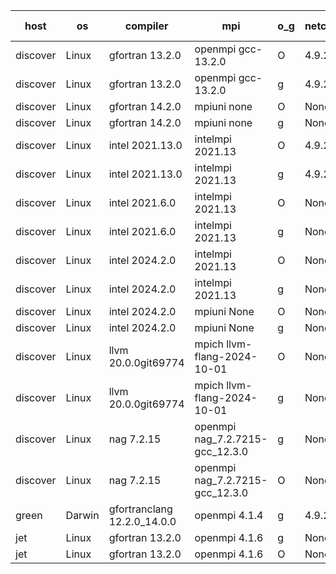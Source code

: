 

| host     | os       | compiler                              | mpi                      | o_g        | netcdf        | build       | u_pass          | u_fail          | s_pass            | s_fail            | e_pass             | e_fail             | nuopc_pass       | nuopc_fail       | artifacts link          |
|----------|----------|---------------------------------------|--------------------------|------------|---------------|-------------|-----------------|-----------------|-------------------|-------------------|--------------------|--------------------|------------------|------------------|-------------------------|
| discover | Linux | gfortran 13.2.0 | openmpi gcc-13.2.0  | O | 4.9.2  | PASS | None | None | None | None | None | None | None | None | <a href="https://github.com/esmf-org/esmf-test-artifacts/tree/a4be568579b954922f38e01444f0dc7ba15e70ad/develop/gfortran/13.2.0/O/openmpi/gcc-13.2.0" target="_blank">a4be568</a> | 
| discover | Linux | gfortran 13.2.0 | openmpi gcc-13.2.0  | g | 4.9.2  | PASS | None | None | None | None | None | None | None | None | <a href="https://github.com/esmf-org/esmf-test-artifacts/tree/41c6c254dd28ccf23be0f2e5e0570f0a665e0179/develop/gfortran/13.2.0/g/openmpi/gcc-13.2.0" target="_blank">41c6c25</a> | 
| discover | Linux | gfortran 14.2.0 | mpiuni none  | O | None  | PASS | 12528 | 0 | 9 | 0 | 42 | 0 | None | None | <a href="https://github.com/esmf-org/esmf-test-artifacts/tree/e9525920bd604a03c19fe28603660b83f5b1f640/develop/gfortran/14.2.0/O/mpiuni/none" target="_blank">e952592</a> | 
| discover | Linux | gfortran 14.2.0 | mpiuni none  | g | None  | PASS | None | None | None | None | None | None | None | None | <a href="https://github.com/esmf-org/esmf-test-artifacts/tree/a0015bf5875447bf85bcd85ef3e428473269ac2b/develop/gfortran/14.2.0/g/mpiuni/none" target="_blank">a0015bf</a> | 
| discover | Linux | intel 2021.13.0 | intelmpi 2021.13  | O | 4.9.2  | PASS | None | None | None | None | None | None | None | None | <a href="https://github.com/esmf-org/esmf-test-artifacts/tree/67b1d116a4136123bbc3e9c01931f77b7a68a01a/develop/intel/2021.13.0/O/intelmpi/2021.13" target="_blank">67b1d11</a> | 
| discover | Linux | intel 2021.13.0 | intelmpi 2021.13  | g | 4.9.2  | PASS | None | None | None | None | None | None | None | None | <a href="https://github.com/esmf-org/esmf-test-artifacts/tree/1f4800dd08d65e9d8d1da61e428b70d9c45156e2/develop/intel/2021.13.0/g/intelmpi/2021.13" target="_blank">1f4800d</a> | 
| discover | Linux | intel 2021.6.0 | intelmpi 2021.13  | O | None  | PASS | None | None | None | None | None | None | None | None | <a href="https://github.com/esmf-org/esmf-test-artifacts/tree/c59ca6c83cdaa183807f417641300b2be9b41a0d/develop/intel/2021.6.0/O/intelmpi/2021.13" target="_blank">c59ca6c</a> | 
| discover | Linux | intel 2021.6.0 | intelmpi 2021.13  | g | None  | PASS | None | None | None | None | None | None | None | None | <a href="https://github.com/esmf-org/esmf-test-artifacts/tree/55f3412784a55fc06b2b01d1932bc33e10c289a2/develop/intel/2021.6.0/g/intelmpi/2021.13" target="_blank">55f3412</a> | 
| discover | Linux | intel 2024.2.0 | intelmpi 2021.13  | O | None  | PASS | None | None | None | None | None | None | None | None | <a href="https://github.com/esmf-org/esmf-test-artifacts/tree/97b7e8538db69590157cb78ff1dc03677d4ebae8/develop/intel/2024.2.0/O/intelmpi/2021.13" target="_blank">97b7e85</a> | 
| discover | Linux | intel 2024.2.0 | intelmpi 2021.13  | g | None  | PASS | None | None | None | None | None | None | None | None | <a href="https://github.com/esmf-org/esmf-test-artifacts/tree/ce21bf85b7b75dcbfba9896a64c16aefca40df3f/develop/intel/2024.2.0/g/intelmpi/2021.13" target="_blank">ce21bf8</a> | 
| discover | Linux | intel 2024.2.0 | mpiuni None  | O | None  | PASS | 12528 | 0 | 9 | 0 | 42 | 0 | None | None | <a href="https://github.com/esmf-org/esmf-test-artifacts/tree/540f91dd257b7c1ca48216c8b4ebb41ecdd54b13/develop/intel/2024.2.0/O/mpiuni/None" target="_blank">540f91d</a> | 
| discover | Linux | intel 2024.2.0 | mpiuni None  | g | None  | PASS | 12527 | 1 | 9 | 0 | 42 | 0 | None | None | <a href="https://github.com/esmf-org/esmf-test-artifacts/tree/df332194691db619bbcd8eb3569fb9ef23116827/develop/intel/2024.2.0/g/mpiuni/None" target="_blank">df33219</a> | 
| discover | Linux | llvm 20.0.0git69774 | mpich llvm-flang-2024-10-01  | O | None  | PASS | None | None | None | None | None | None | None | None | <a href="https://github.com/esmf-org/esmf-test-artifacts/tree/a34af2bc415e1c182549d153e1413acdd96ae0a8/develop/llvm/20.0.0git69774/O/mpich/llvm-flang-2024-10-01" target="_blank">a34af2b</a> | 
| discover | Linux | llvm 20.0.0git69774 | mpich llvm-flang-2024-10-01  | g | None  | PASS | None | None | None | None | None | None | None | None | <a href="https://github.com/esmf-org/esmf-test-artifacts/tree/4d96eb97e566ee99d90a92826c218881111d1037/develop/llvm/20.0.0git69774/g/mpich/llvm-flang-2024-10-01" target="_blank">4d96eb9</a> | 
| discover | Linux | nag 7.2.15 | openmpi nag_7.2.7215-gcc_12.3.0  | g | None  | PASS | None | None | None | None | None | None | None | None | <a href="https://github.com/esmf-org/esmf-test-artifacts/tree/114dd4e75a40b927a8cfca688f4f2ab043250afd/develop/nag/7.2.15/g/openmpi/nag_7.2.7215-gcc_12.3.0" target="_blank">114dd4e</a> | 
| discover | Linux | nag 7.2.15 | openmpi nag_7.2.7215-gcc_12.3.0  | O | None  | PASS | None | None | None | None | None | None | None | None | <a href="https://github.com/esmf-org/esmf-test-artifacts/tree/6bb17339ea549192e8cfb1c0c6c60327311c2ffd/develop/nag/7.2.15/O/openmpi/nag_7.2.7215-gcc_12.3.0" target="_blank">6bb1733</a> | 
| green | Darwin | gfortranclang 12.2.0_14.0.0 | openmpi 4.1.4  | g | 4.9.2  | PASS | None | None | None | None | None | None | None | None | <a href="https://github.com/esmf-org/esmf-test-artifacts/tree/17068bd19bb3f89436e72f9b401d1094b05e4581/develop/gfortranclang/12.2.0_14.0.0/g/openmpi/4.1.4" target="_blank">17068bd</a> | 
| jet | Linux | gfortran 13.2.0 | openmpi 4.1.6  | g | None  | PASS | 14197 | 0 | 51 | 0 | 80 | 0 | 57 | 0 | <a href="https://github.com/esmf-org/esmf-test-artifacts/tree/079ec7d1c2cdbc7aeeb2053b2d66c1bf35061ba0/develop/gfortran/13.2.0/g/openmpi/4.1.6" target="_blank">079ec7d</a> | 
| jet | Linux | gfortran 13.2.0 | openmpi 4.1.6  | O | None  | PASS | 14197 | 0 | 51 | 0 | 80 | 0 | 57 | 0 | <a href="https://github.com/esmf-org/esmf-test-artifacts/tree/d95e876de09738c702c44ddb8ff77328b7e685d3/develop/gfortran/13.2.0/O/openmpi/4.1.6" target="_blank">d95e876</a> | 

